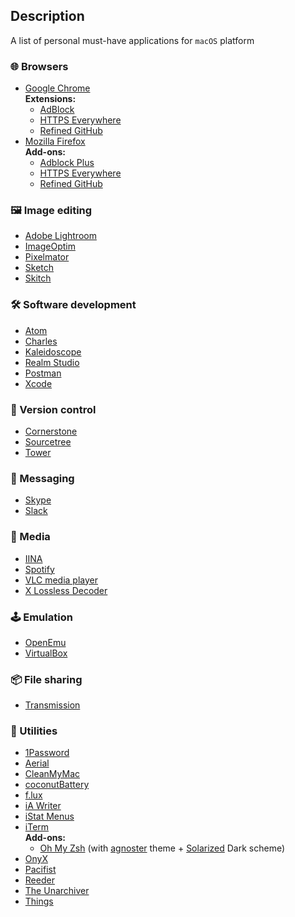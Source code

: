 ## Description

A list of personal must-have applications for `macOS` platform

### 🌐 Browsers
- [Google Chrome](https://www.google.com/chrome)  
  **Extensions:**
   - [AdBlock](https://getadblock.com/)
   - [HTTPS Everywhere](https://www.eff.org/https-everywhere)
   - [Refined GitHub](https://chrome.google.com/webstore/detail/refined-github/hlepfoohegkhhmjieoechaddaejaokhf)
- [Mozilla Firefox](https://www.firefox.com)  
  **Add-ons:**
   - [Adblock Plus](https://adblockplus.org/)
   - [HTTPS Everywhere](https://www.eff.org/https-everywhere)
   - [Refined GitHub](https://addons.mozilla.org/it/firefox/addon/refined-github-/)

### 🖼 Image editing
- [Adobe Lightroom](https://www.adobe.com/products/photoshop-lightroom.html)
- [ImageOptim](https://imageoptim.com)
- [Pixelmator](https://www.pixelmator.com)
- [Sketch](https://www.sketchapp.com)
- [Skitch](https://evernote.com/skitch)

### 🛠 Software development
- [Atom](https://atom.io)
- [Charles](https://www.charlesproxy.com)
- [Kaleidoscope](https://www.kaleidoscopeapp.com)
- [Realm Studio](https://realm.io/products/realm-studio)
- [Postman](https://www.getpostman.com)
- [Xcode](https://developer.apple.com/xcode)

### 📖 Version control
- [Cornerstone](https://cornerstone.assembla.com)
- [Sourcetree](https://www.sourcetreeapp.com)
- [Tower](https://www.git-tower.com)

### 📨 Messaging
- [Skype](https://www.skype.com)
- [Slack](https://slack.com)

### 💽 Media
- [IINA](https://iina.io)
- [Spotify](https://www.spotify.com)
- [VLC media player](https://www.videolan.org/vlc/)
- [X Lossless Decoder](https://tmkk.undo.jp/xld/index_e.html)

### 🕹 Emulation
- [OpenEmu](https://openemu.org)
- [VirtualBox](https://www.virtualbox.org)

### 📦 File sharing
- [Transmission](https://transmissionbt.com)

### 🔨 Utilities
- [1Password](https://1password.com)
- [Aerial](https://github.com/JohnCoates/Aerial)
- [CleanMyMac](https://macpaw.com/cleanmymac)
- [coconutBattery](https://www.coconut-flavour.com/coconutbattery/)
- [f.lux](https://justgetflux.com)
- [iA Writer](https://ia.net/writer)
- [iStat Menus](https://bjango.com/mac/istatmenus/)
- [iTerm](https://www.iterm2.com)  
  **Add-ons:**
   - [Oh My Zsh](https://github.com/robbyrussell/oh-my-zsh) (with [agnoster](https://github.com/robbyrussell/oh-my-zsh/wiki/Themes#agnoster) theme + [Solarized](https://github.com/altercation/solarized) Dark scheme)
- [OnyX](https://www.titanium-software.fr/en/onyx.html)
- [Pacifist](https://www.charlessoft.com)
- [Reeder](http://reederapp.com)
- [The Unarchiver](https://theunarchiver.com)
- [Things](https://culturedcode.com/things/)
